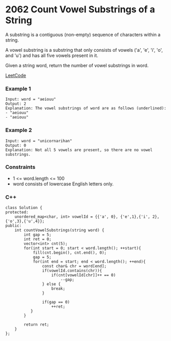# 2062 Count Vowel Substrings of a String

A substring is a contiguous (non-empty) sequence of characters within a string.

A vowel substring is a substring that only consists of vowels ('a', 'e', 'i', 'o', and 'u') and has all five vowels present in it.

Given a string word, return the number of vowel substrings in word.


[LeetCode](https://leetcode.cn/problems/number-of-valid-words-in-a-sentence/)

### Example 1

```
Input: word = "aeiouu"
Output: 2
Explanation: The vowel substrings of word are as follows (underlined):
- "aeiouu"
- "aeiouu"
```

### Example 2

```
Input: word = "unicornarihan"
Output: 0
Explanation: Not all 5 vowels are present, so there are no vowel substrings.
```

### Constraints

* 1 <= word.length <= 100
* word consists of lowercase English letters only.

### C++ 

```
class Solution {
protected:
    unordered_map<char, int> vowelId = {{'a', 0}, {'e',1},{'i', 2},{'o',3},{'u',4}};
public:
    int countVowelSubstrings(string word) {
        int gap = 5;
        int ret = 0;
        vector<int> cnt(5);
        for(int start = 0; start < word.length(); ++start){
            fill(cnt.begin(), cnt.end(), 0);
            gap = 5;
            for(int end = start; end < word.length(); ++end){
                const char& chr = word[end];
                if(vowelId.contains(chr)){
                    if(cnt[vowelId[chr]]++ == 0)
                        --gap;
                } else {
                    break;
                }
                
                if(gap == 0)
                    ++ret;
           }
        }

        return ret;
    }
};
```